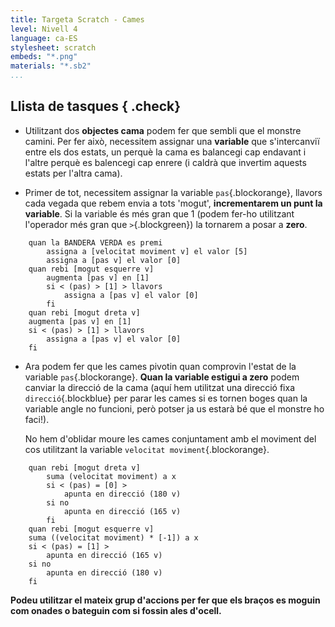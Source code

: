 ```yaml
---
title: Targeta Scratch - Cames
level: Nivell 4
language: ca-ES
stylesheet: scratch
embeds: "*.png"
materials: "*.sb2"
...
```


## Llista de tasques { .check}

+ Utilitzant dos **objectes cama** podem fer que sembli que el monstre camini. Per fer això, necessitem assignar una **variable** que s'intercanviï entre els dos estats, un perquè la cama es balancegi cap endavant i l'altre perquè es balencegi cap enrere (i caldrà que invertim aquests estats per l'altra cama).

+ Primer de tot, necessitem assignar la variable `pas`{.blockorange}, llavors cada vegada que rebem envia a tots 'mogut', **incrementarem un punt la variable**. Si la variable és més gran que 1 (podem fer-ho utilitzant l'operador més gran que `>`{.blockgreen}) la tornarem a posar a **zero**.
```scratch
	quan la BANDERA VERDA es premi
		assigna a [velocitat moviment v] el valor [5]
		assigna a [pas v] el valor [0]
	quan rebi [mogut esquerre v]
		augmenta [pas v] en [1]
		si < (pas) > [1] > llavors
			assigna a [pas v] el valor [0]
		fi
	quan rebi [mogut dreta v]
	augmenta [pas v] en [1]
	si < (pas) > [1] > llavors
		assigna a [pas v] el valor [0]
	fi
```
+ Ara podem fer que les cames pivotin quan comprovin l'estat de la variable `pas`{.blockorange}. **Quan la variable estigui a zero** podem canviar la direcció de la cama (aquí hem utilitzat una direcció fixa `direcció`{.blockblue} per parar les cames si es tornen boges quan la variable angle no funcioni, però potser ja us estarà bé que el monstre ho faci!).  


	No hem d'oblidar moure les cames conjuntament amb el moviment del cos utilitzant la variable `velocitat moviment`{.blockorange}.
```scratch
	quan rebi [mogut dreta v]
		suma (velocitat moviment) a x
		si < (pas) = [0] >
			apunta en direcció (180 v)
		si no
			apunta en direcció (165 v)
		fi
	quan rebi [mogut esquerre v]
	suma ((velocitat moviment) * [-1]) a x
	si < (pas) = [1] >
		apunta en direcció (165 v)
	si no
		apunta en direcció (180 v)
	fi
```

**Podeu utilitzar el mateix grup d'accions per fer que els braços es moguin com onades o bateguin com si fossin ales d'ocell.**
